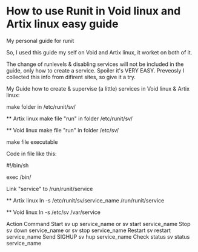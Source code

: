 # How to use Runit in Void linux and Artix linux easy guide
My personal guide for runit

So, I used this guide my self on Void and Artix linux, it worket on both of it.

The change of runlevels & disabling services will not be included in the guide, only how to create a service.
Spoiler it's VERY EASY. Preveosly I collected this info from difirent sites, so give it a try.

My Guide how to create & supervise (a little) services in Void linux & Artix linux:

make folder <Service name> in  /etc/runit/sv/

** Artix linux
make file "run" in folder /etc/runit/sv/<Service name>

** Void linux
make file "run" in folder /etc/sv/<Service name>

make file executable  <run>

Code in file like this:

#!/bin/sh

exec /bin/<Service name>


Link "service" to /run/runit/service

** Artix linux
 ln -s /etc/runit/sv/service_name /run/runit/service

** Void linux
 ln -s /etc/sv /var/service
 
 
 Action	Command
Start	sv up service_name or sv start service_name
Stop	sv down service_name or sv stop service_name
Restart	sv restart service_name
Send SIGHUP	sv hup service_name
Check status	sv status service_name
